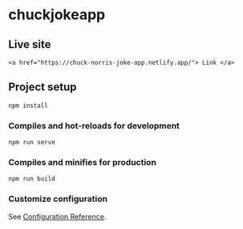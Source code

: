 # chuckjokeapp

## Live site
```
<a href="https://chuck-norris-joke-app.netlify.app/"> Link </a>
```

## Project setup
```
npm install
```

### Compiles and hot-reloads for development
```
npm run serve
```

### Compiles and minifies for production
```
npm run build
```

### Customize configuration
See [Configuration Reference](https://cli.vuejs.org/config/).
